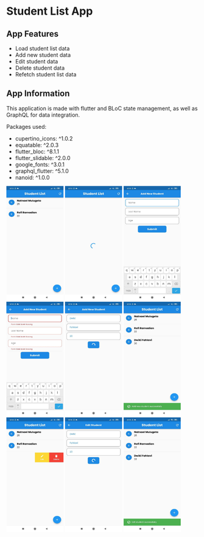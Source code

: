 # Student List App
 
## App Features
* Load student list data
* Add new student data
* Edit student data
* Delete student data
* Refetch student list data

## App Information
This application is made with flutter and BLoC state management, as well as GraphQL for data integration.

Packages used:
* cupertino_icons: ^1.0.2
* equatable: ^2.0.3
* flutter_bloc: ^8.1.1
* flutter_slidable: ^2.0.0
* google_fonts: ^3.0.1
* graphql_flutter: ^5.1.0
* nanoid: ^1.0.0

<img src="https://github.com/rafiramadian/student_list_app/blob/main/img/photo_2022-08-22_08-20-29.jpg?raw=true" alt="drawing" width="150" height="300"/>
<img src="https://github.com/rafiramadian/student_list_app/blob/main/img/photo_2022-08-22_08-20-28.jpg?raw=true" alt="drawing" width="150" height="300"/>
<img src="https://github.com/rafiramadian/student_list_app/blob/main/img/photo_2022-08-22_08-20-30.jpg?raw=true" alt="drawing" width="150" height="300"/>
<img src="https://github.com/rafiramadian/student_list_app/blob/main/img/photo_2022-08-22_08-20-31.jpg?raw=true" alt="drawing" width="150" height="300"/>
<img src="https://github.com/rafiramadian/student_list_app/blob/main/img/photo_2022-08-22_08-20-33.jpg?raw=true" alt="drawing" width="150" height="300"/>
<img src="https://github.com/rafiramadian/student_list_app/blob/main/img/photo_2022-08-22_08-20-34.jpg?raw=true" alt="drawing" width="150" height="300"/>
<img src="https://github.com/rafiramadian/student_list_app/blob/main/img/photo_2022-08-22_08-20-35.jpg?raw=true" alt="drawing" width="150" height="300"/>
<img src="https://github.com/rafiramadian/student_list_app/blob/main/img/photo_2022-08-22_08-20-37.jpg?raw=true" alt="drawing" width="150" height="300"/>
<img src="https://github.com/rafiramadian/student_list_app/blob/main/img/photo_2022-08-22_08-20-39.jpg?raw=true" alt="drawing" width="150" height="300"/>